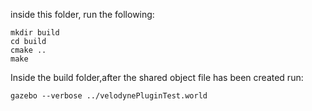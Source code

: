 inside this folder, run the following:

```
mkdir build
cd build
cmake ..
make
```

Inside the build folder,after the shared object file has been created run:
```
gazebo --verbose ../velodynePluginTest.world 
```
